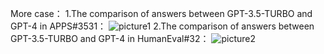 More case：
1.The comparison of answers between GPT-3.5-TURBO and GPT-4 in APPS\#3531：
![picture1](https://github.com/user-attachments/assets/455c2953-564f-4d4b-aac8-8837fab8cf2e)
2.The comparison of answers between GPT-3.5-TURBO and GPT-4 in HumanEval\#32：
![picture2](https://github.com/user-attachments/assets/0f0db371-374e-413d-be83-a9326d8e6632)
